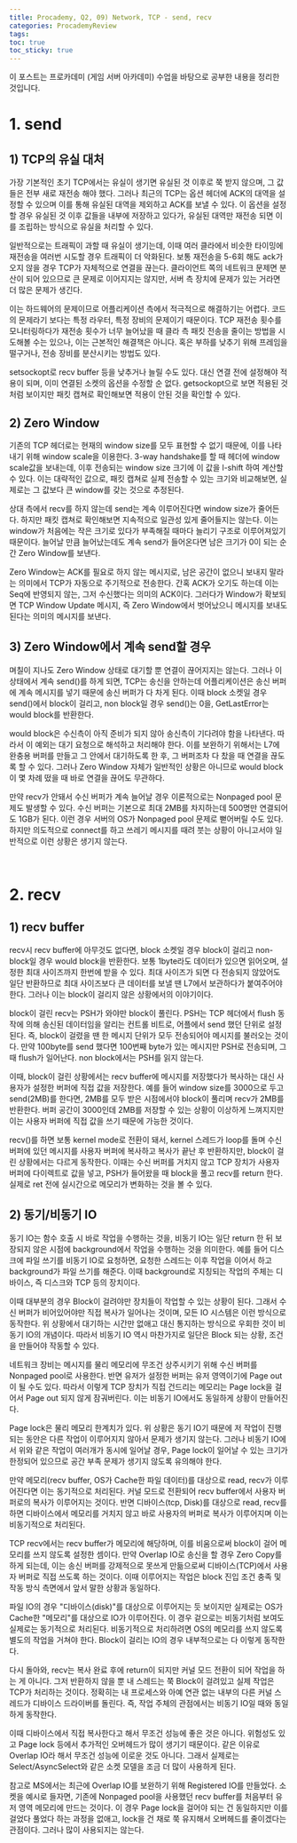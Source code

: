 ```yaml
---
title: Procademy, Q2, 09) Network, TCP - send, recv
categories: ProcademyReview
tags: 
toc: true
toc_sticky: true
---
```


이 포스트는 프로카데미 (게임 서버 아카데미) 수업을 바탕으로 공부한 내용을 정리한 것입니다. 

# **1. send**

## **1) TCP의 유실 대처**

가장 기본적인 초기 TCP에서는 유실이 생기면 유실된 것 이후로 쭉 받지 않으며, 그 값들은 전부 새로 재전송 해야 했다. 그러나 최근의 TCP는 옵션 헤더에 ACK의 대역을 설정할 수 있으며 이를 통해 유실된 대역을 제외하고 ACK를 보낼 수 있다. 이 옵션을 설정할 경우 유실된 것 이후 값들을 내부에 저장하고 있다가, 유실된 대역만 재전송 되면 이를 조립하는 방식으로 유실을 처리할 수 있다.

일반적으로는 트래픽이 과할 때 유실이 생기는데, 이때 여러 클라에서 비슷한 타이밍에 재전송을 여러번 시도할 경우 트래픽이 더 악화된다. 보통 재전송을 5-6회 해도 ack가 오지 않을 경우 TCP가 자체적으로 연결을 끊는다. 클라이언트 쪽의 네트워크 문제면 분산이 되어 있으므로 큰 문제로 이어지지는 않지만, 서버 측 장치에 문제가 있는 거라면 더 많은 문제가 생긴다. 

이는 하드웨어의 문제이므로 어플리케이션 측에서 적극적으로 해결하기는 어렵다. 코드의 문제라기 보다는 특정 라우터, 특정 장비의 문제이기 때문이다. TCP 재전송 횟수를 모니터링하다가 재전송 횟수가 너무 늘어났을 때 클라 측 패킷 전송을 줄이는 방법을 시도해볼 수는 있으나, 이는 근본적인 해결책은 아니다. 혹은 부하를 낮추기 위해 프레임을 떨구거나, 전송 장비를 분산시키는 방법도 있다. 

setsockopt로 recv buffer 등을 낮추거나 늘릴 수도 있다. 대신 연결 전에 설정해야 적용이 되며, 이미 연결된 소켓의 옵션을 수정할 순 없다. getsockopt으로 보면 적용된 것처럼 보이지만 패킷 캡쳐로 확인해보면 적용이 안된 것을 확인할 수 있다. 

## **2) Zero Window**

기존의 TCP 헤더로는 현재의 window size를 모두 표현할 수 없기 때문에, 이를 나타내기 위해 window scale을 이용한다. 3-way handshake를 할 때 헤더에 window scale값을 보내는데, 이후 전송되는 window size 크기에 이 값을 l-shift 하여 계산할 수 있다. 이는 대략적인 값으로, 패킷 캡쳐로 실제 전송할 수 있는 크기와 비교해보면, 실제로는 그 값보다 큰 window를 갖는 것으로 추정된다. 

상대 측에서 recv를 하지 않는데 send는 계속 이루어진다면 window size가 줄어든다. 하지만 패킷 캡쳐로 확인해보면 지속적으로 일관성 있게 줄어들지는 않는다. 이는 window가 처음에는 작은 크기로 있다가 부족해질 때마다 늘리기 구조로 이루어져있기 때문이다. 늘어날 만큼 늘어났는데도 계속 send가 들어온다면 남은 크기가 0이 되는 순간 Zero Window를 보낸다. 

Zero Window는 ACK를 필요로 하지 않는 메시지로, 남은 공간이 없으니 보내지 말라는 의미에서 TCP가 자동으로 주기적으로 전송한다. 간혹 ACK가 오기도 하는데 이는 Seq에 반영되지 않는, 그저 수신했다는 의미의 ACK이다. 그러다가 Window가 확보되면 TCP Window Update 메시지, 즉 Zero Window에서 벗어났으니 메시지를 보내도 된다는 의미의 메시지를 보낸다.  

## **3) Zero Window에서 계속 send할 경우**

며칠이 지나도 Zero Window 상태로 대기할 뿐 연결이 끊어지지는 않는다. 그러나 이 상태에서 계속 send()를 하게 되면, TCP는 송신을 안하는데 어플리케이션은 송신 버퍼에 계속 메시지를 넣기 때문에 송신 버퍼가 다 차게 된다. 이때 block 소켓일 경우 send()에서 block이 걸리고, non block일 경우 send()는 0을, GetLastError는 would block를 반환한다. 

would block은 수신측이 아직 준비가 되지 않아 송신측이 기다려야 함을 나타낸다. 따라서 이 예외는 대기 요청으로 해석하고 처리해야 한다. 이를 보완하기 위해서는 L7에 완충용 버퍼를 만들고 그 안에서 대기하도록 한 후, 그 버퍼조차 다 찼을 때 연결을 끊도록 할 수 있다. 그러나 Zero Window 자체가 일반적인 상황은 아니므로 would block이 몇 차례 떴을 때 바로 연결을 끊어도 무관하다. 

만약 recv가 안돼서 수신 버퍼가 계속 늘어날 경우 이론적으로는 Nonpaged pool 문제도 발생할 수 있다. 수신 버퍼는 기본으로 최대 2MB를 차지하는데 500명만 연결되어도 1GB가 된다. 이런 경우 서버의 OS가 Nonpaged pool 문제로 뻗어버릴 수도 있다. 하지만 의도적으로 connect를 하고 쓰레기 메시지를 때려 붓는 상황이 아니고서야 일반적으로 이런 상황은 생기지 않는다. 

<br/>

# **2. recv**

## **1) recv buffer**

recv시 recv buffer에 아무것도 없다면, block 소켓일 경우 block이 걸리고 non-block일 경우 would block을 반환한다. 보통 1byte라도 데이터가 있으면 읽어오며, 설정한 최대 사이즈까지 한번에 받을 수 있다. 최대 사이즈가 되면 다 전송되지 않았어도 일단 반환하므로 최대 사이즈보다 큰 데이터를 보낼 땐 L7에서 보관하다가 붙여주어야 한다. 그러나 이는 block이 걸리지 않은 상황에서의 이야기이다. 

block이 걸린 recv는 PSH가 와야만 block이 풀린다. PSH는 TCP 헤더에서 flush 동작에 의해 송신된 데이터임을 알리는 컨트롤 비트로, 어플에서 send 했던 단위로 설정된다. 즉, block이 걸렸을 땐 한 메시지 단위가 모두 전송되어야 메시지를 불러오는 것이다. 만약 100byte를 send 했다면 100번째 byte가 있는 메시지만 PSH로 전송되며, 그때 flush가 일어난다. non block에서는 PSH를 읽지 않는다.

이때, block이 걸린 상황에서는 recv buffer에 메시지를 저장했다가 복사하는 대신 사용자가 설정한 버퍼에 직접 값을 저장한다. 예를 들어 window size를 3000으로 두고 send(2MB)를 한다면, 2MB를 모두 받은 시점에서야 block이 풀리며 recv가 2MB를 반환한다. 버퍼 공간이 3000인데 2MB를 저장할 수 있는 상황이 이상하게 느껴지지만 이는 사용자 버퍼에 직접 값을 쓰기 때문에 가능한 것이다. 

recv()를 하면 보통 kernel mode로 전환이 돼서, kernel 스레드가 loop를 돌며 수신 버퍼에 있던 메시지를 사용자 버퍼에 복사하고 복사가 끝난 후 반환하지만, block이 걸린 상황에서는 다르게 동작한다. 이때는 수신 버퍼를 거치지 않고 TCP 장치가 사용자 버퍼에 다이렉트로 값을 넣고, PSH가 들어왔을 때 block을 풀고 recv를 return 한다. 실제로 ret 전에 실시간으로 메모리가 변화하는 것을 볼 수 있다. 

## **2) 동기/비동기 IO**

동기 IO는 함수 호출 시 바로 작업을 수행하는 것을, 비동기 IO는 일단 return 한 뒤 보장되지 않은 시점에 background에서 작업을 수행하는 것을 의미한다. 예를 들어 디스크에 파일 쓰기를 비동기 IO로 요청하면, 요청한 스레드는 이후 작업을 이어서 하고 background가 파일 쓰기를 해준다. 이때 background로 지칭되는 작업의 주체는 디바이스, 즉 디스크와 TCP 등의 장치이다.

이때 대부분의 경우 Block이 걸려야만 장치들이 작업할 수 있는 상황이 된다. 그래서 수신 버퍼가 비어있어야만 직접 복사가 일어나는 것이며, 모든 IO 시스템은 이런 방식으로 동작한다. 위 상황에서 대기하는 시간만 없애고 대신 통지하는 방식으로 우회한 것이 비동기 IO의 개념이다. 따라서 비동기 IO 역시 마찬가지로 일단은 Block 되는 상황, 조건을 만들어야 작동할 수 있다. 

네트워크 장비는 메시지를 물리 메모리에 무조건 상주시키기 위해 수신 버퍼를 Nonpaged pool로 사용한다. 반면 유저가 설정한 버퍼는 유저 영역이기에 Page out이 될 수도 있다. 따라서 이렇게 TCP 장치가 직접 건드리는 메모리는 Page lock을 걸어서 Page out 되지 않게 잠궈버린다. 이는 비동기 IO에서도 동일하게 상황이 만들어진다. 

Page lock은 물리 메모리 한계치가 있다. 위 상황은 동기 IO기 때문에 저 작업이 진행되는 동안은 다른 작업이 이루어지지 않아서 문제가 생기지 않는다. 그러나 비동기 IO에서 위와 같은 작업이 여러개가 동시에 일어날 경우, Page lock이 일어날 수 있는 크기가 한정되어 있으므로 공간 부족 문제가 생기지 않도록 유의해야 한다. 

만약 메모리(recv buffer, OS가 Cache한 파일 데이터)를 대상으로 read, recv가 이루어진다면 이는 동기적으로 처리된다. 커널 모드로 전환되어 recv buffer에서 사용자 버퍼로의 복사가 이루어지는 것이다. 반면 디바이스(tcp, Disk)를 대상으로 read, recv를 하면 디바이스에서 메모리를 거치지 않고 바로 사용자의 버퍼로 복사가 이루어지며 이는 비동기적으로 처리된다. 

TCP recv에서는 recv buffer가 메모리에 해당하며, 이를 비움으로써 block이 걸어 메모리를 쓰지 않도록 설정한 셈이다. 만약 Overlap IO로 송신을 할 경우 Zero Copy를 하게 되는데, 이는 송신 버퍼를 강제적으로 못쓰게 만듦으로써 디바이스(TCP)에서 사용자 버퍼로 직접 쓰도록 하는 것이다. 이때 이루어지는 작업은 block 진입 조건 충족 및 작동 방식 측면에서 앞서 말한 상황과 동일하다. 

파일 IO의 경우 "디바이스(disk)"를 대상으로 이루어지는 듯 보이지만 실제로는 OS가 Cache한 "메모리"를 대상으로 IO가 이루어진다. 이 경우 겉으로는 비동기처럼 보여도 실제로는 동기적으로 처리된다. 비동기적으로 처리하려면 OS의 메모리를 쓰지 않도록 별도의 작업을 거쳐야 한다. Block이 걸리는 IO의 경우 내부적으로는 다 이렇게 동작한다. 

다시 돌아와, recv는 복사 완료 후에 return이 되지만 커널 모드 전환이 되어 작업을 하는 게 아니다. 그저 반환하지 않을 뿐 내 스레드는 쭉 Block이 걸려있고 실제 작업은 TCP가 처리하는 것이다. 정확히는 내 프로세스와 아예 연관 없는 내부의 다른 커널 스레드가 디바이스 드라이버를 돌린다. 즉, 작업 주체의 관점에서는 비동기 IO일 때와 동일하게 동작한다.  

이때 디바이스에서 직접 복사한다고 해서 무조건 성능에 좋은 것은 아니다. 위험성도 있고 Page lock 등에서 추가적인 오버헤드가 많이 생기기 때문이다. 같은 이유로 Overlap IO라 해서 무조건 성능에 이로운 것도 아니다. 그래서 실제로는 Select/AsyncSelect와 같은 소켓 모델을 조금 더 많이 사용하게 된다. 

참고로 MS에서는 최근에 Overlap IO를 보완하기 위해 Registered IO를 만들었다. 소켓을 예시로 들자면, 기존에 Nonpaged pool을 사용했던 recv buffer를 처음부터 유저 영역 메모리에 만드는 것이다. 이 경우 Page lock을 걸어야 되는 건 동일하지만 이를 걸었다 풀었다 하는 과정을 없애고, lock을 건 채로 쭉 유지해서 오버헤드를 줄이겠다는 관점이다. 그러나 많이 사용되지는 않는다. 